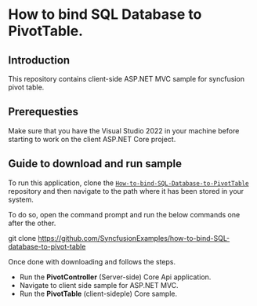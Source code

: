 # How to bind SQL Database to PivotTable.

## Introduction

This repository contains client-side ASP.NET MVC sample for syncfusion pivot table.

## Prerequesties

Make sure that you have the Visual Studio 2022 in your machine before starting to work on the client ASP.NET Core project.

## Guide to download and run sample

To run this application, clone the [`How-to-bind-SQL-Database-to-PivotTable`](https://github.com/SyncfusionExamples/how-to-bind-SQL-database-to-pivot-table) repository and then navigate to the path where it has been stored in your system.

To do so, open the command prompt and run the below commands one after the other.

git clone https://github.com/SyncfusionExamples/how-to-bind-SQL-database-to-pivot-table

Once done with downloading and follows the steps.

* Run the **PivotController** (Server-side) Core Api application.
* Navigate to client side sample for ASP.NET MVC.
* Run the **PivotTable** (client-sideple) Core sample.
